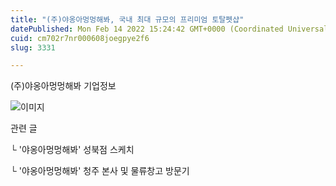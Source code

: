 ```yaml
---
title: "(주)야옹아멍멍해봐, 국내 최대 규모의 프리미엄 토탈펫샵"
datePublished: Mon Feb 14 2022 15:24:42 GMT+0000 (Coordinated Universal Time)
cuid: cm702r7nr000608joegpye2f6
slug: 3331

---
```



(주)야옹아멍멍해봐 기업정보

![이미지](https://cdn.hashnode.com/res/hashnode/image/upload/v1739253713570/3dccb493-4187-4b65-9009-fc29dd1dfac5.jpeg)

관련 글

└ '야옹아멍멍해봐' 성북점 스케치

└ '야옹아멍멍해봐' 청주 본사 및 물류창고 방문기